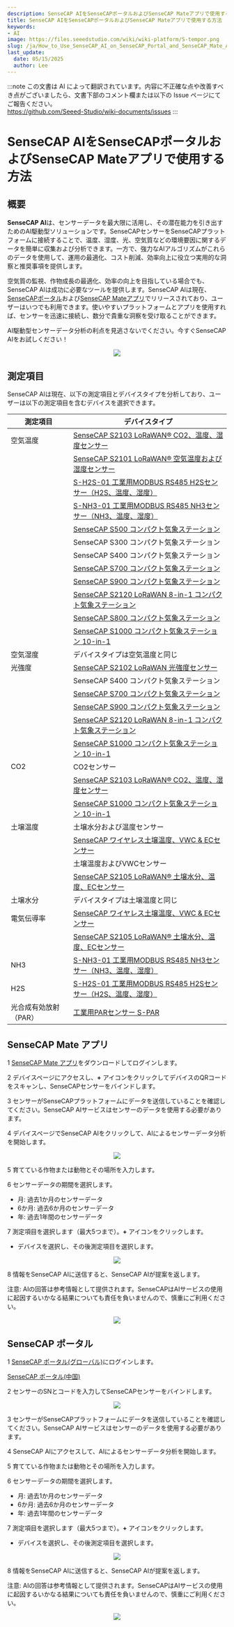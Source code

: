 ```yaml
---
description: SenseCAP AIをSenseCAPポータルおよびSenseCAP Mateアプリで使用する方法
title: SenseCAP AIをSenseCAPポータルおよびSenseCAP Mateアプリで使用する方法
keywords:
- AI
image: https://files.seeedstudio.com/wiki/wiki-platform/S-tempor.png
slug: /ja/How_to_Use_SenseCAP_AI_on_SenseCAP_Portal_and_SenseCAP_Mate_APP
last_update:
  date: 05/15/2025
  author: Lee
---
```

:::note
この文書は AI によって翻訳されています。内容に不正確な点や改善すべき点がございましたら、文書下部のコメント欄または以下の Issue ページにてご報告ください。  
https://github.com/Seeed-Studio/wiki-documents/issues
:::

# SenseCAP AIをSenseCAPポータルおよびSenseCAP Mateアプリで使用する方法

## 概要

**SenseCAP AI**は、センサーデータを最大限に活用し、その潜在能力を引き出すためのAI駆動型ソリューションです。SenseCAPセンサーをSenseCAPプラットフォームに接続することで、温度、湿度、光、空気質などの環境要因に関するデータを簡単に収集および分析できます。一方で、強力なAIアルゴリズムがこれらのデータを使用して、運用の最適化、コスト削減、効率向上に役立つ実用的な洞察と推奨事項を提供します。

空気質の監視、作物成長の最適化、効率の向上を目指している場合でも、SenseCAP AIは成功に必要なツールを提供します。SenseCAP AIは現在、[SenseCAPポータル](https://sensecap.seeed.cc/portal/#/login)および[SenseCAP Mateアプリ](http://sensecap-mate-download.seeed.cc/)でリリースされており、ユーザーはいつでも利用できます。使いやすいプラットフォームとアプリを使用すれば、センサーを迅速に接続し、数分で貴重な洞察を受け取ることができます。

AI駆動型センサーデータ分析の利点を見逃さないでください。今すぐSenseCAP AIをお試しください！

<div align="center"><img width ={1000} src="https://files.seeedstudio.com/wiki/SenseCAP_AI/1.png
"/></div>

## 測定項目
SenseCAP AIは現在、以下の測定項目とデバイスタイプを分析しており、ユーザーは以下の測定項目を含むデバイスを選択できます。

| 測定項目               | デバイスタイプ                                        |
|-------------------------|-----------------------------------------------------|
| 空気温度               |[SenseCAP S2103 LoRaWAN® CO2、温度、湿度センサー](https://www.seeedstudio.com/SenseCAP-S2103-LoRaWAN-CO2-Temperature-and-Humidity-Sensor-p-5356.html)|
|                         |[SenseCAP S2101 LoRaWAN® 空気温度および湿度センサー](https://www.seeedstudio.com/SenseCAP-S2101-LoRaWAN-Air-Temperature-and-Humidity-Sensor-p-5354.html)|
|                         |[S-H2S-01 工業用MODBUS RS485 H2Sセンサー（H2S、温度、湿度）](https://www.seeedstudio.com/RS485-H2S-Sensor-Connector-p-5114.html)|
|                         |[S-NH3-01 工業用MODBUS RS485 NH3センサー（NH3、温度、湿度）](https://www.seeedstudio.com/RS485-NH3-Sensor-Connector-p-5113.html)|
|                         |[SenseCAP S500 コンパクト気象ステーション](https://www.seeedstudio.com/SenseCAP-S500-5-in-1-Compact-Weather-Station-p-5652.html)|
|                         |SenseCAP S300 コンパクト気象ステーション|
|                         |SenseCAP S400 コンパクト気象ステーション|
|                         |[SenseCAP S700 コンパクト気象ステーション](https://www.seeedstudio.com/SenseCAP-S700-7-in-1-Compact-Weather-Station-p-5651.html)|
|                         |[SenseCAP S900 コンパクト気象ステーション](https://www.seeedstudio.com/SenseCAPONE-S900-9in1-Compact-Weather-Sensor-p-4881.html)|
|                         |[SenseCAP S2120 LoRaWAN 8-in-1 コンパクト気象ステーション](https://www.seeedstudio.com/sensecap-s2120-lorawan-8-in-1-weather-sensor-p-5436.html)|
|                         |[SenseCAP S800 コンパクト気象ステーション](https://www.seeedstudio.com/SenseCAP-S800-8-in-1-Compact-Weather-Station-p-5653.html)|
|                         |[SenseCAP S1000 コンパクト気象ステーション 10-in-1](https://www.seeedstudio.com/SenseCAP-S1000-10-in-1-Compact-Weather-Station-p-5654.html)|
| 空気湿度               |デバイスタイプは空気温度と同じ                        |
| 光強度                 |[SenseCAP S2102 LoRaWAN 光強度センサー](https://www.seeedstudio.com/SenseCAP-S2102-LoRaWAN-Light-Intensity-Sensor-p-5355.html)|
|                         |SenseCAP S400 コンパクト気象ステーション |
|                         |[SenseCAP S700 コンパクト気象ステーション](https://www.seeedstudio.com/SenseCAP-S700-7-in-1-Compact-Weather-Station-p-5651.html)|
|                         |[SenseCAP S900 コンパクト気象ステーション](https://www.seeedstudio.com/SenseCAPONE-S900-9in1-Compact-Weather-Sensor-p-4881.html)|
|                         |[SenseCAP S2120 LoRaWAN 8-in-1 コンパクト気象ステーション](https://www.seeedstudio.com/sensecap-s2120-lorawan-8-in-1-weather-sensor-p-5436.html)|
|                         |[SenseCAP S1000 コンパクト気象ステーション 10-in-1](https://www.seeedstudio.com/SenseCAP-S1000-10-in-1-Compact-Weather-Station-p-5654.html)|
| CO2                     | CO2センサー                                          |
|                         |[SenseCAP S2103 LoRaWAN® CO2、温度、湿度センサー](https://www.seeedstudio.com/SenseCAP-S2103-LoRaWAN-CO2-Temperature-and-Humidity-Sensor-p-5356.html)|
|                         |[SenseCAP S1000 コンパクト気象ステーション 10-in-1](https://www.seeedstudio.com/SenseCAP-S1000-10-in-1-Compact-Weather-Station-p-5654.html)|
| 土壌温度               | 土壌水分および温度センサー                            |
|                         |[SenseCAP ワイヤレス土壌温度、VWC & ECセンサー](https://www.seeedstudio.com/SenseCAP-Wireless-Soil-Temperature-VWC-EC-Sensor-LoRaWAN-AS923-MT20-p-4996.html)|
|                         | 土壌温度およびVWCセンサー                            |
|                         |[SenseCAP S2105 LoRaWAN® 土壌水分、温度、ECセンサー](https://www.seeedstudio.com/SenseCAP-S2105-LoRaWAN-Soil-Temperature-Moisture-and-EC-Sensor-p-5358.html)|
| 土壌水分               |デバイスタイプは土壌温度と同じ                        |
| 電気伝導率             |[SenseCAP ワイヤレス土壌温度、VWC & ECセンサー](https://www.seeedstudio.com/SenseCAP-Wireless-Soil-Temperature-VWC-EC-Sensor-LoRaWAN-AS923-MT20-p-4996.html)|
|                         |[SenseCAP S2105 LoRaWAN® 土壌水分、温度、ECセンサー](https://www.seeedstudio.com/SenseCAP-S2105-LoRaWAN-Soil-Temperature-Moisture-and-EC-Sensor-p-5358.html)|
| NH3                     |[S-NH3-01 工業用MODBUS RS485 NH3センサー（NH3、温度、湿度）](https://www.seeedstudio.com/RS485-NH3-Sensor-Connector-p-5113.html)|
| H2S                     |[S-H2S-01 工業用MODBUS RS485 H2Sセンサー（H2S、温度、湿度）](https://www.seeedstudio.com/RS485-H2S-Sensor-Connector-p-5114.html)|
| 光合成有効放射（PAR）  |[工業用PARセンサー S-PAR](https://www.seeedstudio.com/RS485-S-PAR-02B-p-4830.html)|

## SenseCAP Mate アプリ
1 [SenseCAP Mate アプリ](https://app.sensecapmx.com/)をダウンロードしてログインします。

2 デバイスページにアクセスし、**+** アイコンをクリックしてデバイスのQRコードをスキャンし、SenseCAPセンサーをバインドします。

3 センサーがSenseCAPプラットフォームにデータを送信していることを確認してください。SenseCAP AIサービスはセンサーのデータを使用する必要があります。

4 デバイスページでSenseCAP AIをクリックして、AIによるセンサーデータ分析を開始します。

<div align="center"><img width ={1000} src="https://files.seeedstudio.com/wiki/SenseCAP_AI/2.png
"/></div>

5 育てている作物または動物とその場所を入力します。

6 センサーデータの期間を選択します。

- 月: 過去1か月のセンサーデータ
- 6か月: 過去6か月のセンサーデータ
- 年: 過去1年間のセンサーデータ

7 測定項目を選択します（最大5つまで）。**+** アイコンをクリックします。

- デバイスを選択し、その後測定項目を選択します。

<div align="center"><img width ={1000} src="https://files.seeedstudio.com/wiki/SenseCAP_AI/3.png
"/></div>

8 情報をSenseCAP AIに送信すると、SenseCAP AIが提案を返します。

注意: AIの回答は参考情報として提供されます。SenseCAPはAIサービスの使用に起因するいかなる結果についても責任を負いませんので、慎重にご利用ください。

<div align="center"><img width ={800} src="https://files.seeedstudio.com/wiki/SenseCAP_AI/4.png
"/></div>

## SenseCAP ポータル

1 [SenseCAP ポータル(グローバル)](https://sensecap.seeed.cc/portal/#/login)にログインします。

[SenseCAP ポータル(中国)](http://sensecap.seeed.cn/portal/#/login)

2 センサーのSNとコードを入力してSenseCAPセンサーをバインドします。

<div align="center"><img width ={1000} src="https://files.seeedstudio.com/wiki/SenseCAP_AI/5.png
"/></div>

3 センサーがSenseCAPプラットフォームにデータを送信していることを確認してください。SenseCAP AIサービスはセンサーのデータを使用する必要があります。

4 SenseCAP AIにアクセスして、AIによるセンサーデータ分析を開始します。

5 育てている作物または動物とその場所を入力します。

6 センサーデータの期間を選択します。

- 月: 過去1か月のセンサーデータ
- 6か月: 過去6か月のセンサーデータ
- 年: 過去1年間のセンサーデータ

7 測定項目を選択します（最大5つまで）。**+** アイコンをクリックします。

- デバイスを選択し、その後測定項目を選択します。

<div align="center"><img width ={1000} src="https://files.seeedstudio.com/wiki/SenseCAP_AI/6.png
"/></div>

8 情報をSenseCAP AIに送信すると、SenseCAP AIが提案を返します。

注意: AIの回答は参考情報として提供されます。SenseCAPはAIサービスの使用に起因するいかなる結果についても責任を負いませんので、慎重にご利用ください。

<div align="center"><img width ={1000} src="https://files.seeedstudio.com/wiki/SenseCAP_AI/7.png
"/></div>